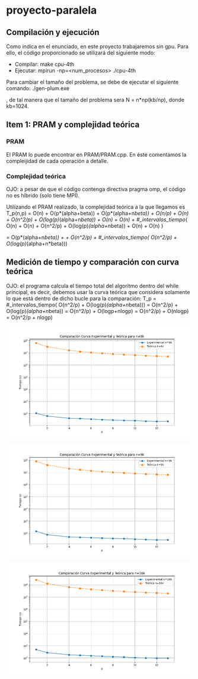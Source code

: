 # proyecto-paralela

## Compilación y ejecución
Como indica en el enunciado, en este proyecto trabajaremos sin gpu. Para ello, el código proporcionado se utilizará del siguiente modo:
- Compilar: make cpu-4th
- Ejecutar: mpirun -np=<num_procesos> ./cpu-4th

Para cambiar el tamaño del problema, se debe de ejecutar el siguiente comando: 
./gen-plum.exe <n> <np>

, de tal manera que el tamaño del problema sera N = n*np(kb/np), donde kb=1024.

## Item 1: PRAM y complejidad teórica

### PRAM
El PRAM lo puede encontrar en PRAM/PRAM.cpp. En éste comentamos la compleijidad de cada operación a detalle.

### Complejidad teórica

OJO: a pesar de que el código contenga directiva pragma omp, el código no es híbrido (solo tiene MPI).

Utilizando el PRAM realizado, la complejidad teórica a la que llegamos es 
T_p(n,p) = O(n) + O(p*(alpha+beta)) + O(p*(alpha+n*beta)) +   O(n/p) + O(n) + O(n^2/p) + O(log(p)*(alpha+n*beta)) + O(n) + O(n) + #_intervalos_tiempo*( O(n) + O(n) + O(n^2/p) + O(log(p)*(alpha+n*beta)) + O(n) + O(n) )

= O(p*(alpha+n*beta)) + + O(n^2/p) + #_intervalos_tiempo( O(n^2/p) + O(log(p)*(alpha+n*beta))) 


## Medición de tiempo y comparación con curva teórica
OJO: el programa calcula el tiempo total del algoritmo dentro del while principal, es decir, debemos usar la curva teórica que considera solamente lo que está dentro de dicho bucle para la comparación:
T_p = #_intervalos_tiempo( O(n^2/p) + O(log(p)*(alpha+n*beta))) 
 = O(n^2/p) + O(log(p)*(alpha+n*beta)) = O(n^2/p) + O(logp+nlogp) = O(n^2/p) + O(nlogp) = O(n^2/p + nlogp)

![comparacion_8k](ItemB/comparacion_8k.png)

![comparacion_9k](ItemB/comparacion_9k.png)

![comparacion_16k](ItemB/comparacion_16k.png)